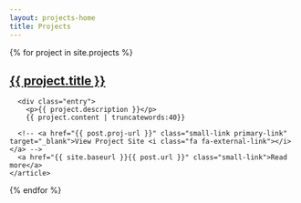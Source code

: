 ```yaml
---
layout: projects-home
title: Projects
---
```



<div class="posts clearfix">
  {% for project in site.projects %}
    <article class="post">    
      <h1><a href="{{ project.url }}">{{ project.title }}</a></h1>

      <div class="entry">
        <p>{{ project.description }}</p>
        {{ project.content | truncatewords:40}}
  </div>
      
      <!-- <a href="{{ post.proj-url }}" class="small-link primary-link" target="_blank">View Project Site <i class="fa fa-external-link"></i></a> -->
      <a href="{{ site.baseurl }}{{ post.url }}" class="small-link">Read more</a>
    </article>
  {% endfor %}
</div>